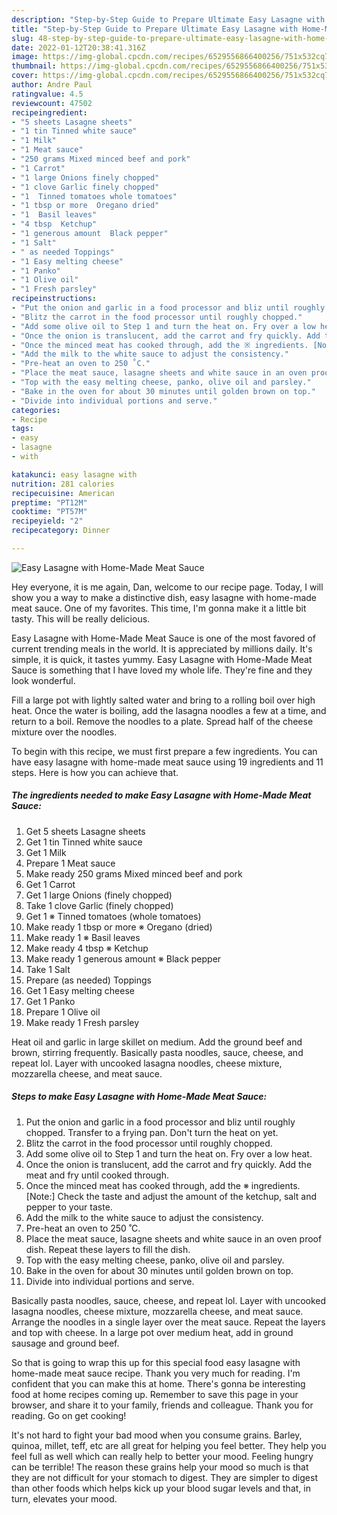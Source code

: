 ```yaml
---
description: "Step-by-Step Guide to Prepare Ultimate Easy Lasagne with Home-Made Meat Sauce"
title: "Step-by-Step Guide to Prepare Ultimate Easy Lasagne with Home-Made Meat Sauce"
slug: 48-step-by-step-guide-to-prepare-ultimate-easy-lasagne-with-home-made-meat-sauce
date: 2022-01-12T20:38:41.316Z
image: https://img-global.cpcdn.com/recipes/6529556866400256/751x532cq70/easy-lasagne-with-home-made-meat-sauce-recipe-main-photo.jpg
thumbnail: https://img-global.cpcdn.com/recipes/6529556866400256/751x532cq70/easy-lasagne-with-home-made-meat-sauce-recipe-main-photo.jpg
cover: https://img-global.cpcdn.com/recipes/6529556866400256/751x532cq70/easy-lasagne-with-home-made-meat-sauce-recipe-main-photo.jpg
author: Andre Paul
ratingvalue: 4.5
reviewcount: 47502
recipeingredient:
- "5 sheets Lasagne sheets"
- "1 tin Tinned white sauce"
- "1 Milk"
- "1 Meat sauce"
- "250 grams Mixed minced beef and pork"
- "1 Carrot"
- "1 large Onions finely chopped"
- "1 clove Garlic finely chopped"
- "1  Tinned tomatoes whole tomatoes"
- "1 tbsp or more  Oregano dried"
- "1  Basil leaves"
- "4 tbsp  Ketchup"
- "1 generous amount  Black pepper"
- "1 Salt"
- " as needed Toppings"
- "1 Easy melting cheese"
- "1 Panko"
- "1 Olive oil"
- "1 Fresh parsley"
recipeinstructions:
- "Put the onion and garlic in a food processor and bliz until roughly chopped. Transfer to a frying pan. Don&#39;t turn the heat on yet."
- "Blitz the carrot in the food processor until roughly chopped."
- "Add some olive oil to Step 1 and turn the heat on. Fry over a low heat."
- "Once the onion is translucent, add the carrot and fry quickly. Add the meat and fry until cooked through."
- "Once the minced meat has cooked through, add the ※ ingredients. [Note:] Check the taste and adjust the amount of the ketchup, salt and pepper to your taste."
- "Add the milk to the white sauce to adjust the consistency."
- "Pre-heat an oven to 250 ˚C."
- "Place the meat sauce, lasagne sheets and white sauce in an oven proof dish. Repeat these layers to fill the dish."
- "Top with the easy melting cheese, panko, olive oil and parsley."
- "Bake in the oven for about 30 minutes until golden brown on top."
- "Divide into individual portions and serve."
categories:
- Recipe
tags:
- easy
- lasagne
- with

katakunci: easy lasagne with 
nutrition: 281 calories
recipecuisine: American
preptime: "PT12M"
cooktime: "PT57M"
recipeyield: "2"
recipecategory: Dinner

---
```



![Easy Lasagne with Home-Made Meat Sauce](https://img-global.cpcdn.com/recipes/6529556866400256/751x532cq70/easy-lasagne-with-home-made-meat-sauce-recipe-main-photo.jpg)

Hey everyone, it is me again, Dan, welcome to our recipe page. Today, I will show you a way to make a distinctive dish, easy lasagne with home-made meat sauce. One of my favorites. This time, I'm gonna make it a little bit tasty. This will be really delicious.

Easy Lasagne with Home-Made Meat Sauce is one of the most favored of current trending meals in the world. It is appreciated by millions daily. It's simple, it is quick, it tastes yummy. Easy Lasagne with Home-Made Meat Sauce is something that I have loved my whole life. They're fine and they look wonderful.

Fill a large pot with lightly salted water and bring to a rolling boil over high heat. Once the water is boiling, add the lasagna noodles a few at a time, and return to a boil. Remove the noodles to a plate. Spread half of the cheese mixture over the noodles.


To begin with this recipe, we must first prepare a few ingredients. You can have easy lasagne with home-made meat sauce using 19 ingredients and 11 steps. Here is how you can achieve that.

<!--inarticleads1-->

##### The ingredients needed to make Easy Lasagne with Home-Made Meat Sauce:

1. Get 5 sheets Lasagne sheets
1. Get 1 tin Tinned white sauce
1. Get 1 Milk
1. Prepare 1 Meat sauce
1. Make ready 250 grams Mixed minced beef and pork
1. Get 1 Carrot
1. Get 1 large Onions (finely chopped)
1. Take 1 clove Garlic (finely chopped)
1. Get 1 ※ Tinned tomatoes (whole tomatoes)
1. Make ready 1 tbsp or more ※ Oregano (dried)
1. Make ready 1 ※ Basil leaves
1. Make ready 4 tbsp ※ Ketchup
1. Make ready 1 generous amount ※ Black pepper
1. Take 1 Salt
1. Prepare  (as needed) Toppings
1. Get 1 Easy melting cheese
1. Get 1 Panko
1. Prepare 1 Olive oil
1. Make ready 1 Fresh parsley


Heat oil and garlic in large skillet on medium. Add the ground beef and brown, stirring frequently. Basically pasta noodles, sauce, cheese, and repeat lol. Layer with uncooked lasagna noodles, cheese mixture, mozzarella cheese, and meat sauce. 

<!--inarticleads2-->

##### Steps to make Easy Lasagne with Home-Made Meat Sauce:

1. Put the onion and garlic in a food processor and bliz until roughly chopped. Transfer to a frying pan. Don&#39;t turn the heat on yet.
1. Blitz the carrot in the food processor until roughly chopped.
1. Add some olive oil to Step 1 and turn the heat on. Fry over a low heat.
1. Once the onion is translucent, add the carrot and fry quickly. Add the meat and fry until cooked through.
1. Once the minced meat has cooked through, add the ※ ingredients. [Note:] Check the taste and adjust the amount of the ketchup, salt and pepper to your taste.
1. Add the milk to the white sauce to adjust the consistency.
1. Pre-heat an oven to 250 ˚C.
1. Place the meat sauce, lasagne sheets and white sauce in an oven proof dish. Repeat these layers to fill the dish.
1. Top with the easy melting cheese, panko, olive oil and parsley.
1. Bake in the oven for about 30 minutes until golden brown on top.
1. Divide into individual portions and serve.


Basically pasta noodles, sauce, cheese, and repeat lol. Layer with uncooked lasagna noodles, cheese mixture, mozzarella cheese, and meat sauce. Arrange the noodles in a single layer over the meat sauce. Repeat the layers and top with cheese. In a large pot over medium heat, add in ground sausage and ground beef. 

So that is going to wrap this up for this special food easy lasagne with home-made meat sauce recipe. Thank you very much for reading. I'm confident that you can make this at home. There's gonna be interesting food at home recipes coming up. Remember to save this page in your browser, and share it to your family, friends and colleague. Thank you for reading. Go on get cooking!

It's not hard to fight your bad mood when you consume grains. Barley, quinoa, millet, teff, etc are all great for helping you feel better. They help you feel full as well which can really help to better your mood. Feeling hungry can be terrible! The reason these grains help your mood so much is that they are not difficult for your stomach to digest. They are simpler to digest than other foods which helps kick up your blood sugar levels and that, in turn, elevates your mood.
